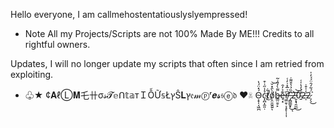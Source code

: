 Hello everyone, I am callmehostentatiouslyslyempressed!
* Note All my Projects/Scripts are not 100% Made By ME!!!
Credits to all rightful owners. 

Updates, I will no longer update my scripts that often since I am retried from exploiting.

- ♧★  ¢𝐀ℓⓁ𝐌乇卄σ𝓈𝓣𝕖ᑎ𝕥𝕒тＩỖỮ𝕤ŁץŜ𝐋ץ𝔢𝓂ⓟʳ𝒆𝓼𝔰ⓔ𝔡  ♥☠ Ó̴͕̞̩͔͖̪̽̈́̔c̴̝̪͎̼͈̣̉̾̋͗͒t̸̰͋̕ő̸͕̤̱̫̯͍̀̑̽̆͝ͅb̶̳̤̱̠̙͌̀̓̎͗͂e̶̘͙͊͐̓̑r̸̛͖̤̱̹͔̝̙̜̩͎͆͗̅̽͗̒͑ ̶̡̻̳̱̟̽̏̉͛͒͌̇͜ͅ2̵̱͙̘̯̼̲͘͜͝͝0̴̱̈́̓̔̍͑̕2̶̩̾̍͒̇2̷̗̖̈́͋́̑̈́́̓̍͘͜
